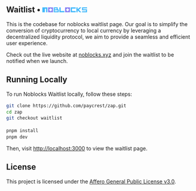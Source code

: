 ## Waitlist • ![image](/public/images/logo.png)

This is the codebase for noblocks waitlist page.
Our goal is to simplify the conversion of cryptocurrency to local currency by leveraging a decentralized liquidity protocol, we aim to provide a seamless and efficient user experience.

Check out the live website at [noblocks.xyz](https://noblocks.xyz) and join the waitlist to be notified when we launch.

## Running Locally

To run Noblocks Waitlist locally, follow these steps:

```bash
git clone https://github.com/paycrest/zap.git
cd zap
git checkout waitlist

pnpm install
pnpm dev
```

Then, visit [http://localhost:3000](http://localhost:3000) to view the waitlist page.

## License

This project is licensed under the [Affero General Public License v3.0](LICENSE).
